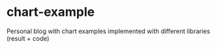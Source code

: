 # chart-example
Personal blog with chart examples implemented with different libraries (result + code)
